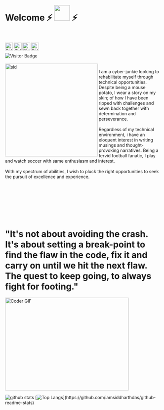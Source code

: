 # Welcome ⚡ <img src="https://media.giphy.com/media/mGcNjsfWAjY5AEZNw6/giphy.gif" width="50"> ⚡
<br /><br />
<a href="https://www.linkedin.com/in/iamsiddharthdas/">
  <img align="left" alt="Siddharth Das - LinkedIn" width="25px" src="https://cdn.jsdelivr.net/npm/simple-icons@v3/icons/linkedin.svg"/>
</a>
<a href="mailto:siddharthdas2203@gmail.com">
  <img align="left" alt="Siddharth Das - Gmail" width="25px" src="https://cdn.jsdelivr.net/npm/simple-icons@v3/icons/gmail.svg"/>
</a>
<a href="https://www.instagram.com/iamsiddharthdas/">
  <img align="left" alt="Siddharth Das - Instagram" width="25px" src="https://cdn.jsdelivr.net/npm/simple-icons@v3/icons/instagram.svg"/>
</a>
<a href="https://twitter.com/iamsiddharthdas">
  <img align="left" alt="Siddharth Das - Twitter" width="25px" src="https://cdn.jsdelivr.net/npm/simple-icons@v3/icons/twitter.svg"/>
</a>
<br />
<br />
![Visitor Badge](https://visitor-badge.laobi.icu/badge?page_id=iamsiddharthdas.iamsiddharthdas)
<br/>
<br />
<img src= "https://user-images.githubusercontent.com/57487500/88657019-dacec800-d0ee-11ea-928a-5db40e7b267f.gif" align="left" alt="sid" width="300" height="300">
<br />
I am a cyber-junkie looking to rehabilitate myself through technical opportunities. Despite being a mouse potato, I wear a story on my skin; of how I have been ripped with challenges and sewn back together with determination and perseverance.
<br/>
<br/>
Regardless of my technical environment, i have an eloquent interest in writing musings and thought-provoking narratives. 
Being a fervid football fanatic, I play and watch soccer with same enthusiasm and interest.
<br/><br/>
With my spectrum of abilities, I wish to pluck the right opportunities to seek the pursuit of excellence and experience.

<br /><br />
#
<br/><br/>

# "It's not about avoiding the crash. It's about setting a break-point to find the flaw in the code, fix it and carry on until we hit the next flaw. The quest to keep going, to always fight for footing." 
<img src="https://media.giphy.com/media/SWoSkN6DxTszqIKEqv/giphy.gif" alt="Coder GIF" width="400" height="300">

![github stats](https://github-readme-stats.vercel.app/api?username=iamsiddharthdas&show_icons=true&theme=radical)
[![Top Langs](https://github-readme-stats.vercel.app/api/top-langs/?username=iamsiddharthdas&align="right")](https://github.com/iamsiddharthdas/github-readme-stats)










